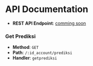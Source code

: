 # API Documentation

- **REST API Endpoint**: [comming soon]()

### Get Prediksi

- **Method**: `GET`
- **Path**: `/:id_account/prediksi`
- **Handler**: `getprediksi`
